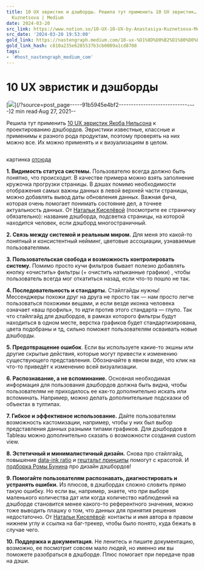 ```yaml
---
title: 10 UX эвристик и дэшборды. Решила тут применить 10 UX эвристик… | by Anastasiya
  Kuznetsova | Medium
date: 2024-03-20
src_link: https://www.notion.so/10-UX-10-UX-by-Anastasiya-Kuznetsova-Medium-e387745e5c7845a3b047263990dd0a1e
src_date: '2024-03-20 19:53:00'
gold_link: https://nastengraph.medium.com/10-ux-%D1%8D%D0%B2%D1%80%D0%B8%D1%81%D1%82%D0%B8%D0%BA-%D0%B8-%D0%B4%D1%8D%D1%88%D0%B1%D0%BE%D1%80%D0%B4%D1%8B-91b5945e4bf2
gold_link_hash: c810a235e6285537b3cb0009a1cd8708
tags:
- '#host_nastengraph_medium_com'
---
```


10 UX эвристик и дэшборды
=========================

[![](https://miro.medium.com/v2/resize:fill:88:88/0*x8s0eF3ynp42u_wJ.)](/?source=post_page-----91b5945e4bf2--------------------------------)2 min read·Aug 27, 2021--

Решила тут применить [10 UX эвристик Якоба Нильсона](https://www.nngroup.com/articles/ten-usability-heuristics/) к проектированию дэшбордов. Эвристики известные, классные и применимы к разного рода продуктам, поэтому проверять на них можно все. Их можно применять и к визуализациям в целом.

![]()

картинка [отсюда](https://uxdesign.cc/10-usability-heuristics-every-designer-should-know-129b9779ac53)

**1. Видимость статуса системы.** Пользователю всегда должно быть понятно, что происходит. В качестве примера можно взять заполнение кружочка прогрузки страницы. В дэшах помимо необходимости отображения самых важны данных в левой верхней части страницы, можно добавлять вывод даты обновления данных. Важная фича, которая очень помогает понимать состояние дел, а точнее актуальность данных. От [Натальи Киселёвой](https://medium.com/@eolay13) (посмотрите ее страничку обязательно): название дэшборда, подсветка страницы, на которой находится человек, если дэшборд многостраничный.

**2. Связь между системой и реальным миром.** Для меня это какой-то понятный и консистентный нейминг, цветовые ассоциации, узнаваемые пользователями.

**3. Пользовательская свобода и возможность контролировать систему.** Помимо просто кучи фильтров бывает полезно добавлять кнопку «очистить» фильтры (+ очистить натыканные графики) , чтобы пользователь всегда мог откатиться назад, если что-то пошло не так.

**4. Последовательность и стандарты.** Стайлгайды нужны! Мессенджеры похожи друг на друга не просто так — нам просто легче пользоваться похожими вещами, и если везде иконка человека означает «ваш профиль», то идти против этого стандарта — глупо. Так что стайлгайд для дэшбордов, в рамках которого фильтры будут находиться в одном месте, верстка графиков будет стандартизирована, цвета подобраны и тд, сильно поможет пользователям осваивать новые дэшборды.

**5. Предотвращение ошибок**. Если вы используете какие-то экшны или другие скрытые действия, которые могут привести к изменению существующего представления. Обозначайте в явном виде, что клик на что-то приведёт к изменению всей визуализации.

**6. Распознавание, а не вспоминание.** Основная необходимая информация для пользования дэшбордов должна быть видна, чтобы пользователям не приходилось ее как-то дополнительно искать или вспоминать. Например, можно делать дополнительные подсказки об объектах в тултипах.

**7. Гибкое и эффективное использование.** Дайте пользователям возможность кастомизации, например, чтобы у них был выбор представления данных разными типами графиков. Для дэшбордов в Tableau можно дополнительно сказать о возможности создания custom view.

**8. Эстетичный и минималистичный дизайн.** Снова про стайлгайд, повышение [data-ink ratio](/%D1%87%D1%82%D0%BE-%D1%82%D0%B0%D0%BA%D0%BE%D0%B5-data-ink-ratio-fdaa309b623f) и [гештальт принципы](/%D0%B3%D0%B5%D1%88%D1%82%D0%B0%D0%BB%D1%8C%D1%82-%D0%BF%D1%80%D0%B8%D0%BD%D1%86%D0%B8%D0%BF%D1%8B-%D0%B2%D0%BE%D1%81%D0%BF%D1%80%D0%B8%D1%8F%D1%82%D0%B8%D1%8F-%D0%B2-%D0%B2%D0%B8%D0%B7%D1%83%D0%B0%D0%BB%D0%B8%D0%B7%D0%B0%D1%86%D0%B8%D0%B8-fe009c6b7a95) помогут с красотой. И [подборка Ромы Бунина](https://revealthedata.com/blog/tags/teoriya/) про дизайн дэшбордов!

**9. Помогайте пользователям распознавать, диагностировать и устранять ошибки.** Из плюсов, в дэшбордах сложно словить прямо такую ошибку. Но если вы, например, знаете, что при выборе маленького количества дат или когда количество наблюдений на дэшборде становится менее какого-то референтного значения, можно тоже выводить плашку о том, что данных для принятия решения недостаточно. От [Натальи Киселёвой](https://medium.com/@eolay13): контакты и имя автора в правом нижнем углу и ссылка на баг-трекер, чтобы было понято, куда бежать в случае чего.

**10. Поддержка и документация.** Не ленитесь и пишите документацию, возможно, ее посмотрит совсем мало людей, но именно им вы поможете разобраться в дэшборде. Плюс помогает при передаче прав на дэши.